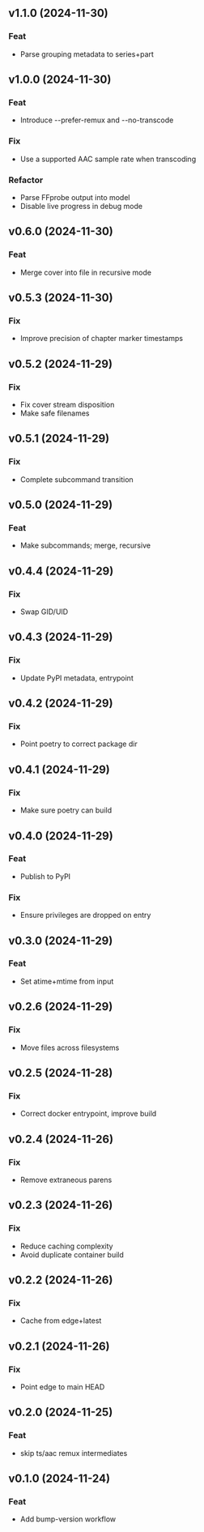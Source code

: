 ## v1.1.0 (2024-11-30)

### Feat

- Parse grouping metadata to series+part

## v1.0.0 (2024-11-30)

### Feat

- Introduce --prefer-remux and --no-transcode

### Fix

- Use a supported AAC sample rate when transcoding

### Refactor

- Parse FFprobe output into model
- Disable live progress in debug mode

## v0.6.0 (2024-11-30)

### Feat

- Merge cover into file in recursive mode

## v0.5.3 (2024-11-30)

### Fix

- Improve precision of chapter marker timestamps

## v0.5.2 (2024-11-29)

### Fix

- Fix cover stream disposition
- Make safe filenames

## v0.5.1 (2024-11-29)

### Fix

- Complete subcommand transition

## v0.5.0 (2024-11-29)

### Feat

- Make subcommands; merge, recursive

## v0.4.4 (2024-11-29)

### Fix

- Swap GID/UID

## v0.4.3 (2024-11-29)

### Fix

- Update PyPI metadata, entrypoint

## v0.4.2 (2024-11-29)

### Fix

- Point poetry to correct package dir

## v0.4.1 (2024-11-29)

### Fix

- Make sure poetry can build

## v0.4.0 (2024-11-29)

### Feat

- Publish to PyPI

### Fix

- Ensure privileges are dropped on entry

## v0.3.0 (2024-11-29)

### Feat

- Set atime+mtime from input

## v0.2.6 (2024-11-29)

### Fix

- Move files across filesystems

## v0.2.5 (2024-11-28)

### Fix

- Correct docker entrypoint, improve build

## v0.2.4 (2024-11-26)

### Fix

- Remove extraneous parens

## v0.2.3 (2024-11-26)

### Fix

- Reduce caching complexity
- Avoid duplicate container build

## v0.2.2 (2024-11-26)

### Fix

- Cache from edge+latest

## v0.2.1 (2024-11-26)

### Fix

- Point edge to main HEAD

## v0.2.0 (2024-11-25)

### Feat

- skip ts/aac remux intermediates

## v0.1.0 (2024-11-24)

### Feat

- Add bump-version workflow
